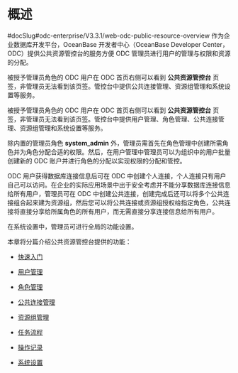 概述 
=======================
#docSlug#odc-enterprise/V3.3.1/web-odc-public-resource-overview
作为企业数据库开发平台，OceanBase 开发者中心（OceanBase Developer Center，ODC）提供公共资源管控台的服务方便 ODC 管理员进行用户的管理与权限和资源的分配。

被授予管理员角色的 ODC 用户在 ODC 首页右侧可以看到 **公共资源管控台** 页签，非管理员无法看到该页签。管控台中提供公共连接管理、资源组管理和系统设置等服务。

被授予管理员角色的 ODC 用户在 ODC 首页右侧可以看到 **公共资源管控台** 页签，非管理员无法看到该页签。管控台中提供用户管理、角色管理、公共连接管理、资源组管理和系统设置等服务。

除内置的管理员角色 **system_admin** 外，管理员需首先在角色管理中创建所需角色并为角色分配合适的权限。然后，在用户管理中管理员可以为组织中的用户批量创建新的 ODC 账户并进行角色的分配以实现权限的分配和管控。

ODC 用户获得数据库连接信息后可在 ODC 中创建个人连接，个人连接只有用户自己可以访问。在企业的实际应用场景中出于安全考虑并不能分享数据库连接信息给所有用户，管理员可在 ODC 中创建公共连接，创建完成后还可以将多个公共连接组合起来建为资源组，然后您可以将公共连接或资源组授权给指定角色，公共连接将直接分享给所属角色的所有用户，而无需直接分享连接信息给所有用户。

在系统设置中，管理员可进行全局的功能设置。

本章将分篇介绍公共资源管控台提供的功能：

* [快速入门](../4.web-odc-public-resource-management/2.web-odc-public-resource-quickstart.md)

  

* [用户管理](3.web-odc-public-resource-permission/4.web-odc-manage-users.md)

  

* [角色管理](3.web-odc-public-resource-permission/3.web-odc-manage-roles.md)

  

* [公共连接管理](3.web-odc-public-resource-permission/1.web-odc-manage-public-connection.md)

  

* [资源组管理](3.web-odc-public-resource-permission/2.web-odc-manage-resource-groups.md)

  

* [任务流程](../4.web-odc-public-resource-management/4.web-odc-task-process.md)

  

* [操作记录](../4.web-odc-public-resource-management/5.web-odc-operating-records.md)

  

* [系统设置](../4.web-odc-public-resource-management/6.web-odc-system-settings.md)

  




